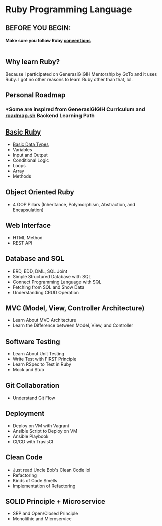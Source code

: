 # Ruby Programming Language

## BEFORE YOU BEGIN:
#### Make sure you follow Ruby [conventions](https://github.com/rubocop/ruby-style-guide) <br/><br/>

## Why learn Ruby?
Because i participated on GenerasiGIGIH Mentorship by GoTo and it uses Ruby. I got no other reasons to learn Ruby other than that, lol.

## Personal Roadmap 
### *Some are inspired from GenerasiGIGIH Curriculum and [roadmap.sh](https://roadmap.sh/) Backend Learning Path

## [Basic Ruby](./Basics/'Basic%20Data%20Types')
- [Basic Data Types](./Basics)
- Variables
- Input and Output
- Conditional Logic
- Loops
- Array
- Methods

## Object Oriented Ruby
- 4 OOP Pillars (Inheritance, Polymorphism, Abstraction, and Encapsulation)

## Web Interface
- HTML Method
- REST API

## Database and SQL
- ERD, EDD, DML, SQL Joint
- Simple Structured Database with SQL
- Connect Programming Language with SQL
- Fetching from SQL and Show Data
- Understanding CRUD Operation

## MVC (Model, View, Controller Architecture)
- Learn About MVC Architecture
- Learn the Difference between Model, View, and Controller

## Software Testing
- Learn About Unit Testing
- Write Test with FIRST Principle
- Learn RSpec to Test in Ruby
- Mock and Stub

## Git Collaboration
- Understand Git Flow

## Deployment
- Deploy on VM with Vagrant
- Ansible Script to Deploy on VM
- Ansible Playbook
- CI/CD with TravisCI

## Clean Code
- Just read Uncle Bob's Clean Code lol
- Refactoring
- Kinds of Code Smells
- Implementation of Refactoring

## SOLID Principle + Microservice
- SRP and Open/Closed Principle
- Monolithic and Microservice